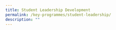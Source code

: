 ```yaml
---
title: Student Leadership Development
permalink: /key-programmes/student-leadership/
description: ""
---
```




